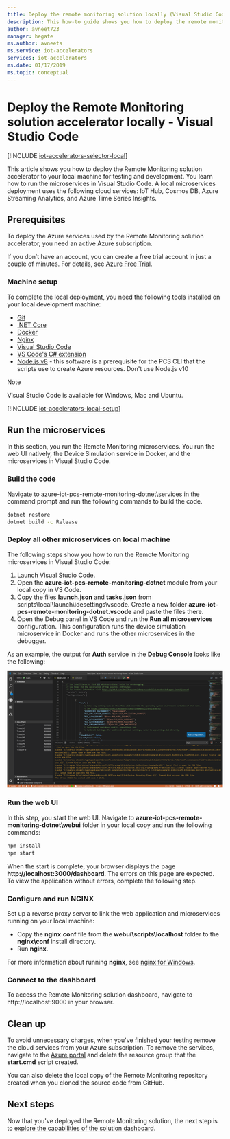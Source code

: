 ```yaml
---
title: Deploy the remote monitoring solution locally (Visual Studio Code) - Azure | Microsoft Docs 
description: This how-to guide shows you how to deploy the remote monitoring solution accelerator to your local machine using Visual Studio Code for testing and development.
author: avneet723
manager: hegate
ms.author: avneets
ms.service: iot-accelerators
services: iot-accelerators
ms.date: 01/17/2019
ms.topic: conceptual
---
```


# Deploy the Remote Monitoring solution accelerator locally - Visual Studio Code

[!INCLUDE [iot-accelerators-selector-local](../../includes/iot-accelerators-selector-local.md)]

This article shows you how to deploy the Remote Monitoring solution accelerator to your local machine for testing and development. You learn how to run the microservices in Visual Studio Code. A local microservices deployment uses the following cloud services: IoT Hub, Cosmos DB, Azure Streaming Analytics, and Azure Time Series Insights.

## Prerequisites

To deploy the Azure services used by the Remote Monitoring solution accelerator, you need an active Azure subscription.

If you don’t have an account, you can create a free trial account in just a couple of minutes. For details, see [Azure Free Trial](https://azure.microsoft.com/pricing/free-trial/).

### Machine setup

To complete the local deployment, you need the following tools installed on your local development machine:

* [Git](https://git-scm.com/)
* [.NET Core](https://dotnet.microsoft.com/download)
* [Docker](https://www.docker.com)
* [Nginx](https://nginx.org/en/download.html)
* [Visual Studio Code](https://code.visualstudio.com/)
* [VS Code's C# extension](https://code.visualstudio.com/docs/languages/csharp)
* [Node.js v8](https://nodejs.org/) - this software is a prerequisite for the PCS CLI that the scripts use to create Azure resources. Don't use Node.js v10

> [!NOTE]
> Visual Studio Code is available for Windows, Mac and Ubuntu.

[!INCLUDE [iot-accelerators-local-setup](../../includes/iot-accelerators-local-setup.md)]

## Run the microservices

In this section, you run the Remote Monitoring microservices. You run the web UI natively, the Device Simulation service in Docker, and the microservices in Visual Studio Code.

### Build the code

Navigate to azure-iot-pcs-remote-monitoring-dotnet\services in the command prompt and run the following commands to build the code.

```cmd
dotnet restore
dotnet build -c Release
```

### Deploy all other microservices on local machine

The following steps show you how to run the Remote Monitoring microservices in Visual Studio Code:

1. Launch Visual Studio Code.
1. Open the **azure-iot-pcs-remote-monitoring-dotnet** module from your local copy in VS Code.
1. Copy the files **launch.json** and **tasks.json** from scripts\local\launch\idesettings\vscode\. Create a new folder **azure-iot-pcs-remote-monitoring-dotnet\.vscode** and paste the files there.
1. Open the Debug panel in VS Code and run the **Run all microservices** configuration. This configuration runs the device simulation microservice in Docker and runs the other microservices in the debugger.

As an example, the output for **Auth** service in the **Debug Console** looks like the following:

[![Deploy-Local-Auth-Service](./media/deploy-locally-vscode/auth-debug-results-inline.png)](./media/deploy-locally-vscode/auth-debug-results-expanded.png#lightbox)

### Run the web UI

In this step, you start the web UI. Navigate to **azure-iot-pcs-remote-monitoring-dotnet\webui** folder in your local copy and run the following commands:

```cmd
npm install
npm start
```

When the start is complete, your browser displays the page **http:\//localhost:3000/dashboard**. The errors on this page are expected. To view the application without errors, complete the following step.

### Configure and run NGINX

Set up a reverse proxy server to link the web application and microservices running on your local machine:

* Copy the **nginx.conf** file from the **webui\scripts\localhost** folder to the **nginx\conf** install directory.
* Run **nginx**.

For more information about running **nginx**, see [nginx for Windows](https://nginx.org/en/docs/windows.html).

### Connect to the dashboard

To access the Remote Monitoring solution dashboard, navigate to http:\//localhost:9000 in your browser.

## Clean up

To avoid unnecessary charges, when you've finished your testing remove the cloud services from your Azure subscription. To remove the services, navigate to the [Azure portal](https://ms.portal.azure.com) and delete the resource group that the **start.cmd** script created.

You can also delete the local copy of the Remote Monitoring repository created when you cloned the source code from GitHub.

## Next steps

Now that you've deployed the Remote Monitoring solution, the next step is to [explore the capabilities of the solution dashboard](quickstart-remote-monitoring-deploy.md).
